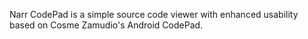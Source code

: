 Narr CodePad is a simple source code viewer with enhanced usability based on Cosme Zamudio's Android CodePad.